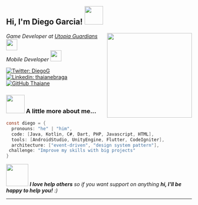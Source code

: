 <h2> Hi, I'm Diego Garcia! <img src="https://media3.giphy.com/media/w1OBpBd7kJqHrJnJ13/giphy.gif" width="50"></h2>
<img align='right' src="https://media0.giphy.com/media/gjrYDwbjnK8x36xZIO/giphy.gif" width="230">
<p><em>Game Developer at <a href="https://parchis.pro">Utopia Guardians</a><img src="https://media4.giphy.com/media/6Uu9tE0A99UBON0L4D/giphy.gif" width="30"></br>Mobile Developer <img src="https://media.giphy.com/media/WUlplcMpOCEmTGBtBW/giphy.gif" width="30"> 
</em></p>

[![Twitter: DiegoG](https://img.shields.io/twitter/follow/AominDki?style=social)](https://twitter.com/AominDki)
[![Linkedin: thaianebraga](https://img.shields.io/badge/-Diego-blue?style=flat-square&logo=Linkedin&logoColor=white&link=https://www.linkedin.com/in/diegogciafdez/)](https://www.linkedin.com/in/diego-garcía-2916b2144/)
[![GitHub Thaiane](https://img.shields.io/github/followers/AomineD?label=follow&style=social)](https://github.com/AomineD)


### <img src="https://media0.giphy.com/media/W3MyhCrgfBlXDV349M/giphy.gif" width="50"> A little more about me...  

```C#
const diego = {
  pronouns: "he" | "him",
  code: [Java, Kotlin, C#, Dart, PHP, Javascript, HTML],
  tools: [AndroidStudio, UnityEngine, Flutter, CodeIgniter],
  architecture: ["event-driven", "design system pattern"],
 challenge: "Improve my skills with big projects"
}
```

<img src="https://media.giphy.com/media/LnQjpWaON8nhr21vNW/giphy.gif" width="60"> <em><b>I love help others</b> so if you want support on anything <b>hi, I'll be happy to help you!</b> :)</em>

---
